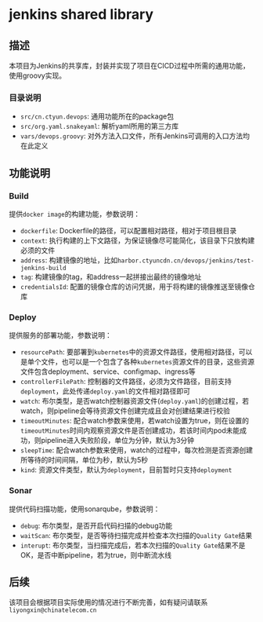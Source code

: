 # jenkins shared library 

## 描述

本项目为Jenkins的共享库，封装并实现了项目在CICD过程中所需的通用功能，使用groovy实现。

### 目录说明
 - `src/cn.ctyun.devops`: 通用功能所在的package包
 - `src/org.yaml.snakeyaml`: 解析yaml所用的第三方库
 - `vars/devops.groovy`: 对外方法入口文件，所有Jenkins可调用的入口方法均在此定义

## 功能说明

### Build
提供`docker image`的构建功能，参数说明：
 - `dockerfile`: Dockerfile的路径，可以配置相对路径，相对于项目根目录
 - `context`: 执行构建的上下文路径，为保证镜像尽可能简化，该目录下只放构建必须的文件
 - `address`: 构建镜像的地址，比如`harbor.ctyuncdn.cn/devops/jenkins/test-jenkins-build`
 - `tag`: 构建镜像的tag，和address一起拼接出最终的镜像地址
 - `credentialsId`: 配置的镜像仓库的访问凭据，用于将构建的镜像推送至镜像仓库

### Deploy
提供服务的部署功能，参数说明：
 - `resourcePath`: 要部署到`kubernetes`中的资源文件路径，使用相对路径，可以是单个文件，也可以是一个包含了各种`kubernetes`资源文件的目录，这些资源文件包含deployment、service、configmap、ingress等
 - `controllerFilePath`: 控制器的文件路径，必须为文件路径，目前支持`deployment`，此处传递`deploy.yaml`的文件相对路径即可
 - `watch`: 布尔类型，是否watch控制器资源文件(`deploy.yaml`)的创建过程，若watch，则pipeline会等待资源文件创建完成且会对创建结果进行校验
 - `timeoutMinutes`: 配合watch参数来使用，若watch设置为true，则在设置的`timeoutMinutes`时间内观察资源文件是否创建成功，若该时间内pod未能成功，则pipeline进入失败阶段，单位为分钟，默认为3分钟
 - `sleepTime`: 配合watch参数来使用，watch的过程中，每次检测是否资源创建所等待的时间间隔，单位为秒，默认为5秒
 - `kind`: 资源文件类型，默认为`deployment`，目前暂时只支持`deployment`

### Sonar
提供代码扫描功能，使用sonarqube，参数说明：
 - `debug`: 布尔类型，是否开启代码扫描的debug功能
 - `waitScan`: 布尔类型，是否等待扫描完成并检查本次扫描的`Quality Gate`结果
 - `interupt`: 布尔类型，当扫描完成后，若本次扫描的`Quality Gate`结果不是OK，是否中断pipeline，若为true，则中断流水线


## 后续
该项目会根据项目实际使用的情况进行不断完善，如有疑问请联系`liyongxin@chinatelecom.cn`